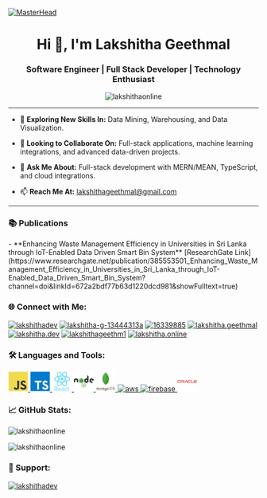 [![MasterHead](https://mir-s3-cdn-cf.behance.net/project_modules/1400/f28b4022600593.58c272e374fa3.gif)](https://lakshithaonline.io)
<h1 align="center">Hi 👋, I'm Lakshitha Geethmal</h1>
<h3 align="center">Software Engineer | Full Stack Developer | Technology Enthusiast</h3>

<p align="center">
  <img src="https://komarev.com/ghpvc/?username=lakshithaonline&label=Profile%20views&color=0e75b6&style=flat" alt="lakshithaonline" />
</p>

---

- 🌱 **Exploring New Skills In:** Data Mining, Warehousing, and Data Visualization.

- 👯 **Looking to Collaborate On:** Full-stack applications, machine learning integrations, and advanced data-driven projects.

- 💬 **Ask Me About:** Full-stack development with MERN/MEAN, TypeScript, and cloud integrations.

- 📫 **Reach Me At:** [lakshithageethmal@gmail.com](mailto:lakshithageethmal@gmail.com)

---

<h3 align="left">📚 Publications</h3>
- **Enhancing Waste Management Efficiency in Universities in Sri Lanka through IoT-Enabled Data Driven Smart Bin System**  
  [ResearchGate Link](https://www.researchgate.net/publication/385553501_Enhancing_Waste_Management_Efficiency_in_Universities_in_Sri_Lanka_through_IoT-Enabled_Data_Driven_Smart_Bin_System?channel=doi&linkId=672a2bdf77b63d1220dcd981&showFulltext=true)

<h3 align="left">🌐 Connect with Me:</h3>
<p align="left">
  <a href="https://dev.to/lakshithadev" target="blank"><img align="center" src="https://raw.githubusercontent.com/rahuldkjain/github-profile-readme-generator/master/src/images/icons/Social/devto.svg" alt="lakshithadev" height="30" width="40" /></a>
  <a href="https://linkedin.com/in/lakshitha-g-13444313a" target="blank"><img align="center" src="https://raw.githubusercontent.com/rahuldkjain/github-profile-readme-generator/master/src/images/icons/Social/linked-in-alt.svg" alt="lakshitha-g-13444313a" height="30" width="40" /></a>
  <a href="https://stackoverflow.com/users/16339885" target="blank"><img align="center" src="https://raw.githubusercontent.com/rahuldkjain/github-profile-readme-generator/master/src/images/icons/Social/stack-overflow.svg" alt="16339885" height="30" width="40" /></a>
  <a href="https://fb.com/lakshitha.geethmal" target="blank"><img align="center" src="https://raw.githubusercontent.com/rahuldkjain/github-profile-readme-generator/master/src/images/icons/Social/facebook.svg" alt="lakshitha.geethmal" height="30" width="40" /></a>
  <a href="https://instagram.com/lakshitha.dev" target="blank"><img align="center" src="https://raw.githubusercontent.com/rahuldkjain/github-profile-readme-generator/master/src/images/icons/Social/instagram.svg" alt="lakshitha.dev" height="30" width="40" /></a>
  <a href="https://www.hackerrank.com/lakshithageethm1" target="blank"><img align="center" src="https://raw.githubusercontent.com/rahuldkjain/github-profile-readme-generator/master/src/images/icons/Social/hackerrank.svg" alt="lakshithageethm1" height="30" width="40" /></a>
  <a href="https://discord.gg/lakshitha.online" target="blank"><img align="center" src="https://raw.githubusercontent.com/rahuldkjain/github-profile-readme-generator/master/src/images/icons/Social/discord.svg" alt="lakshitha.online" height="30" width="40" /></a>
</p>

<h3 align="left">🛠️ Languages and Tools:</h3>
<p align="left">
  <a href="https://www.javascript.com/" target="_blank" rel="noreferrer"> <img src="https://raw.githubusercontent.com/devicons/devicon/master/icons/javascript/javascript-original.svg" alt="javascript" width="40" height="40"/> </a>
  <a href="https://www.typescriptlang.org/" target="_blank" rel="noreferrer"> <img src="https://raw.githubusercontent.com/devicons/devicon/master/icons/typescript/typescript-original.svg" alt="typescript" width="40" height="40"/> </a>
  <a href="https://reactjs.org/" target="_blank" rel="noreferrer"> <img src="https://raw.githubusercontent.com/devicons/devicon/master/icons/react/react-original-wordmark.svg" alt="react" width="40" height="40"/> </a>
  <a href="https://nodejs.org" target="_blank" rel="noreferrer"> <img src="https://raw.githubusercontent.com/devicons/devicon/master/icons/nodejs/nodejs-original-wordmark.svg" alt="nodejs" width="40" height="40"/> </a>
  <a href="https://www.mongodb.com/" target="_blank" rel="noreferrer"> <img src="https://raw.githubusercontent.com/devicons/devicon/master/icons/mongodb/mongodb-original-wordmark.svg" alt="mongodb" width="40" height="40"/> </a>
  <a href="https://aws.amazon.com/" target="_blank" rel="noreferrer"> <img src="https://www.vectorlogo.zone/logos/amazon_aws/amazon_aws-icon.svg" alt="aws" width="40" height="40"/> </a>
  <a href="https://firebase.google.com/" target="_blank" rel="noreferrer"> <img src="https://www.vectorlogo.zone/logos/firebase/firebase-icon.svg" alt="firebase" width="40" height="40"/> </a>
  <a href="https://www.oracle.com/" target="_blank" rel="noreferrer"> <img src="https://raw.githubusercontent.com/devicons/devicon/master/icons/oracle/oracle-original.svg" alt="oracle" width="40" height="40"/> </a>
  <!-- Add more relevant technologies as needed -->
</p>

<h3 align="left">📈 GitHub Stats:</h3>
<p>
  <img align="center" src="https://github-readme-stats.vercel.app/api?username=lakshithaonline&show_icons=true&locale=en" alt="lakshithaonline" />
</p>
<p>
  <img align="center" src="https://github-readme-streak-stats.herokuapp.com/?user=lakshithaonline&" alt="lakshithaonline" />
</p>

<h3 align="left">💖 Support:</h3>
<p><a href="https://ko-fi.com/lakshithadev"> <img align="center" src="https://cdn.ko-fi.com/cdn/kofi3.png?v=3" height="50" width="210" alt="lakshithadev" /></a></p>
